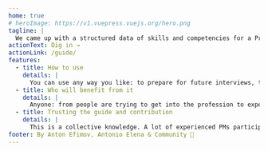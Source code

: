 ```yaml
---
home: true
# heroImage: https://v1.vuepress.vuejs.org/hero.png
tagline: |
  We came up with a structured data of skills and competencies for a Product Manager. This data can be adapted for any team or a company. Try it yourself!
actionText: Dig in →
actionLink: /guide/
features:
  - title: How to use
    details: |
      You can use any way you like: to prepare for future interviews, to upgrade your knowledge or to upskill your juniors
  - title: Who will benefit from it
    details: |
      Anyone: from people are trying to get into the profession to experience PMs looking for new ways of improving their product
  - title: Trusting the guide and contribution
    details: |
      This is a collective knowledge. A lot of experienced PMs participated in the consolidating their knowledge and expertise. Moreover, anyone can contribute and we encourage you to do so!
footer: By Anton Efimov, Antonio Elena & Community 💪
---
```

